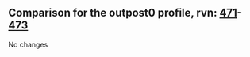 ## Comparison for the outpost0 profile, rvn: [471](https://github.com/PRO100KatYT/FortniteProfileRevisions/tree/main/profiles/outpost0/471%20outpost0.json)-[473](https://github.com/PRO100KatYT/FortniteProfileRevisions/tree/main/profiles/outpost0/473%20outpost0.json)

No changes

